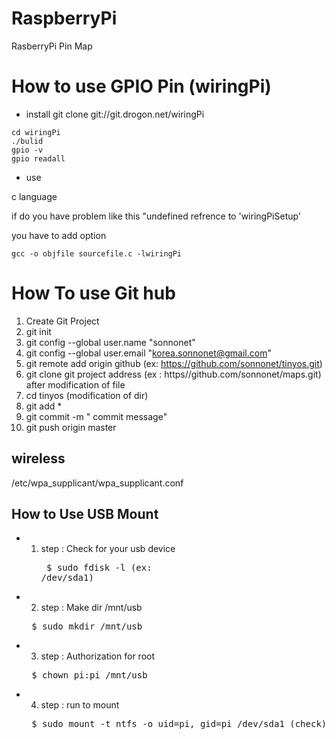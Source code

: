 # RaspberryPi

RasberryPi Pin Map


# How to use GPIO Pin (wiringPi)


* install
git clone git://git.drogon.net/wiringPi
```
cd wiringPi
./bulid
gpio -v
gpio readall
```
* use

c language

if do you have problem like this "undefined refrence to 'wiringPiSetup' 

you have to add option

```
gcc -o objfile sourcefile.c -lwiringPi
```
# How To use Git hub
1. Create Git Project
2. git init
3. git config --global user.name "sonnonet"
4. git config --global user.email "korea.sonnonet@gmail.com"
5. git remote add origin github (ex: https://github.com/sonnonet/tinyos.git)
6. git clone git project address (ex : https//github.com/sonnonet/maps.git)
after modification of file
7. cd tinyos (modification of dir)
8. git add *
9. git commit -m " commit message"
10. git push origin master

## wireless

/etc/wpa_supplicant/wpa_supplicant.conf

## How to Use USB Mount
- 1. step : Check for your usb device
   <pre> $ sudo fdisk -l (ex: /dev/sda1) </pre>
- 2. step : Make dir /mnt/usb
   <pre> $ sudo mkdir /mnt/usb </pre>
- 3. step : Authorization for root
   <pre> $ chown pi:pi /mnt/usb </pre>
- 4. step : run to mount
   <pre> $ sudo mount -t ntfs -o uid=pi, gid=pi /dev/sda1 (check) /mnt/usb 

